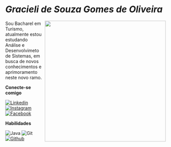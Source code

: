 # **_Gracieli de Souza Gomes de Oliveira_**

<img align="right" height="380" src="https://img.freepik.com/vetores-gratis/script-de-estilo-personalizado-otimizacao-de-sites-codificacao-desenvolvimento-de-software-personagem-de-desenho-animado-de-programador-feminino-trabalhando-adicionando-javascript-codigo-css_335657-2370.jpg">

Sou Bacharel em Turismo, atualmente estou estudando Análise e Desenvolvimeto de Sistemas, em busca de novos conhecimentos e aprimoramento neste novo ramo.

**Conecte-se comigo**

[![Linkedin](https://img.shields.io/badge/-Linkedin-000?style=for-the-badge&logo=Linkedin&logoColor=FF00F6&color:FFF)](https://www.linkedin.com/in/gracieli-de-souza-gomes-de-oliveira-0633a1109/)
[![Instagram](https://img.shields.io/badge/-Instagram-000?style=for-the-badge&logo=instagram&logoColor=FF00F6&color:FFF)](https://www.instagram.com/gracielibr/)
[![Facebook](https://img.shields.io/badge/-Facebook-000?style=for-the-badge&logo=Facebook&logoColor=blue)](https://www.facebook.com/gracieli.souzagomes?locale=pt_BR)

**Habilidades**

![Java](https://img.shields.io/badge/-Java-000?style=for-the-badge&logo=Java&logoColor=red)
![Git](https://img.shields.io/badge/-Git-000?style=for-the-badge&logo=Git&logoColor=red)
[![Github](https://img.shields.io/badge/-Github-000?style=for-the-badge&logo=Github&logoColor=white)](https://github.com/Gracielibr)
